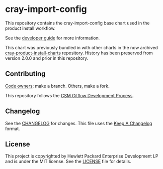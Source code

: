 # cray-import-config

This repository contains the cray-import-config base chart used in the product install workflow.

See the [developer guide](https://connect.us.cray.com/confluence/display/CASM/Shasta+Product+Installation+Developer+Guide)
for more information.

This chart was previously bundled in with other charts in the now archived
[cray-product-install-charts](https://github.com/Cray-HPE/cray-product-install-charts)
repository. History has been preserved from version 2.0.0 and prior in this repository.

## Contributing

[Code owners](https://github.com/Cray-HPE/cray-import-config/blob/develop/.github/CODEOWNERS):
make a branch. Others, make a fork.

This repository follows the [CSM Gitflow Development Process](https://github.com/Cray-HPE/community/wiki/Gitflow-Development-Process).

## Changelog

See the [CHANGELOG](CHANGELOG.md) for changes. This file uses the
[Keep A Changelog](https://keepachangelog.com) format.

## License
This project is copyrighted by Hewlett Packard Enterprise Development LP and is
under the MIT license. See the [LICENSE](LICENSE) file for details.
